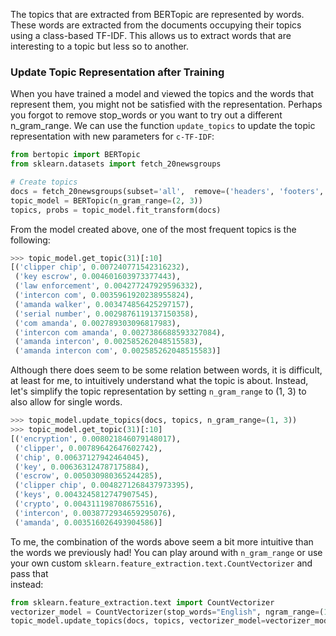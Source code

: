 The topics that are extracted from BERTopic are represented by words. These words are extracted from the documents 
occupying their topics using a class-based TF-IDF. This allows us to extract words that are interesting to a topic but 
less so to another. 

### **Update Topic Representation after Training**
When you have trained a model and viewed the topics and the words that represent them,
you might not be satisfied with the representation. Perhaps you forgot to remove
stop_words or you want to try out a different n_gram_range. We can use the function `update_topics` to update 
the topic representation with new parameters for `c-TF-IDF`: 

```python
from bertopic import BERTopic
from sklearn.datasets import fetch_20newsgroups

# Create topics
docs = fetch_20newsgroups(subset='all',  remove=('headers', 'footers', 'quotes'))['data']
topic_model = BERTopic(n_gram_range=(2, 3))
topics, probs = topic_model.fit_transform(docs)
```

From the model created above, one of the most frequent topics is the following:

```python
>>> topic_model.get_topic(31)[:10]
[('clipper chip', 0.007240771542316232),
 ('key escrow', 0.004601603973377443),
 ('law enforcement', 0.004277247929596332),
 ('intercon com', 0.0035961920238955824),
 ('amanda walker', 0.003474856425297157),
 ('serial number', 0.0029876119137150358),
 ('com amanda', 0.002789303096817983),
 ('intercon com amanda', 0.0027386688593327084),
 ('amanda intercon', 0.002585262048515583),
 ('amanda intercon com', 0.002585262048515583)]
```

Although there does seem to be some relation between words, it is difficult, at least for me, to intuitively understand 
what the topic is about. Instead, let's simplify the topic representation by setting `n_gram_range` to (1, 3) to 
also allow for single words.

```python
>>> topic_model.update_topics(docs, topics, n_gram_range=(1, 3))
>>> topic_model.get_topic(31)[:10]
[('encryption', 0.008021846079148017),
 ('clipper', 0.00789642647602742),
 ('chip', 0.00637127942464045),
 ('key', 0.006363124787175884),
 ('escrow', 0.005030980365244285),
 ('clipper chip', 0.0048271268437973395),
 ('keys', 0.0043245812747907545),
 ('crypto', 0.004311198708675516),
 ('intercon', 0.0038772934659295076),
 ('amanda', 0.003516026493904586)]
```

To me, the combination of the words above seem a bit more intuitive than the words we previously had! You can play 
around with `n_gram_range` or use your own custom `sklearn.feature_extraction.text.CountVectorizer` and pass that  
instead: 

```python
from sklearn.feature_extraction.text import CountVectorizer
vectorizer_model = CountVectorizer(stop_words="English", ngram_range=(1, 5))
topic_model.update_topics(docs, topics, vectorizer_model=vectorizer_model)
```